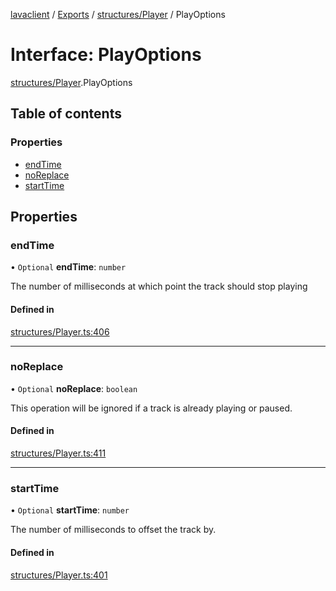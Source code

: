 [lavaclient](../README.md) / [Exports](../modules.md) / [structures/Player](../modules/structures_player.md) / PlayOptions

# Interface: PlayOptions

[structures/Player](../modules/structures_player.md).PlayOptions

## Table of contents

### Properties

- [endTime](structures_player.playoptions.md#endtime)
- [noReplace](structures_player.playoptions.md#noreplace)
- [startTime](structures_player.playoptions.md#starttime)

## Properties

### endTime

• `Optional` **endTime**: `number`

The number of milliseconds at which point the track should stop playing

#### Defined in

[structures/Player.ts:406](https://github.com/Lavaclient/lavaclient/blob/5ad9bfc/src/structures/Player.ts#L406)

___

### noReplace

• `Optional` **noReplace**: `boolean`

This operation will be ignored if a track is already playing or paused.

#### Defined in

[structures/Player.ts:411](https://github.com/Lavaclient/lavaclient/blob/5ad9bfc/src/structures/Player.ts#L411)

___

### startTime

• `Optional` **startTime**: `number`

The number of milliseconds to offset the track by.

#### Defined in

[structures/Player.ts:401](https://github.com/Lavaclient/lavaclient/blob/5ad9bfc/src/structures/Player.ts#L401)
